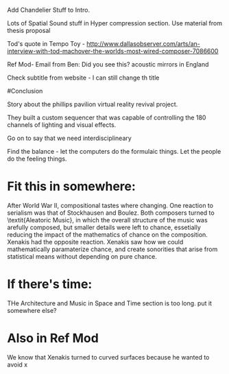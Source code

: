 Add Chandelier Stuff to Intro. 

Lots of Spatial Sound stuff in Hyper compression section. Use material
from thesis proposal

Tod's quote in Tempo Toy - http://www.dallasobserver.com/arts/an-interview-with-tod-machover-the-worlds-most-wired-composer-7086600

Ref Mod-  Email from Ben: Did you see this?  acoustic mirrors in
England

Check subtitle from website - I can still change th title

#Conclusion

Story about the phillips pavilion virtual reality revival
project.

They built a custom sequencer that was capable of controlling the 180
channels of lighting and visual effects. 

Go on to say that we need interdisciplineary

Find the balance - let the computers do the formulaic things. Let the
people do the feeling things. 

# Fit this in somewhere:
After World War II, compositional tastes where changing. One reaction
to serialism was that of Stockhausen and Boulez. Both composers turned
to \textit{Aleatoric Music}, in which the overall structure of the
music was arefully composed, but smaller details were left to
chance, essetially reducing the impact of the mathematics of chance on
the composition. Xenakis had the opposite reaction. Xenakis saw how we
could mathematically paramaterize chance, and create sonorities that
arise from statistical means without depending on pure chance. 

# If there's time:
THe Architecture and Music in Space and Time section is too long. put
it somewhere else?

# Also in Ref Mod 
We know that Xenakis turned to curved surfaces because he wanted to
avoid x
